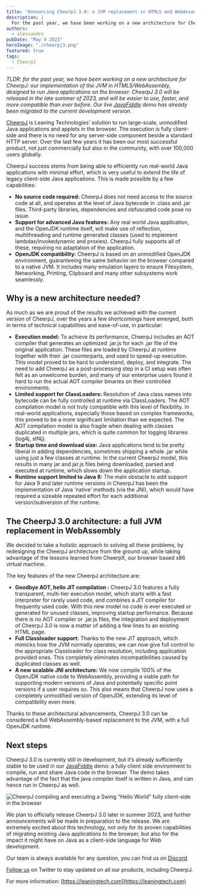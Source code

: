 ```yaml
---
title: "Announcing CheerpJ 3.0: a JVM replacement in HTML5 and WebAssembly to run Java applications (and applets) on modern browsers"
description: |
  For the past year, we have been working on a new architecture for CheerpJ: our implementation of the JVM in HTML5/WebAssembly, designed to run Java applications on the browser. CheerpJ 3.0 will be released in the late summer of 2023, and will be easier to use, faster, and more compatible than ever before. Our live JavaFiddle demo has already been migrated to the current development version.
authors:
  - alessandro
pubDate: "May 9 2023"
heroImage: "./cheerpj3.png"
featured: true
tags:
  - CheerpJ
---
```


_TLDR: for the past year, we have been working on a new architecture for CheerpJ: our implementation of the JVM in HTML5/WebAssembly, designed to run Java applications on the browser. CheerpJ 3.0 will be released in the late summer of 2023, and will be easier to use, faster, and more compatible than ever before. Our live [JavaFiddle](https://javafiddle.leaningtech.com) demo has already been migrated to the current development version._

[CheerpJ](https://leaningtech.com/cheerpj) is Leaning Technologies’ solution to run large-scale, unmodified Java applications and applets in the browser. The execution is fully client-side and there is no need for any server-side component beside a standard HTTP server. Over the last few years it has been our most successful product, not just commercially but also in the community, with over 100,000 users globally.

CheerpJ success stems from being able to efficiently run real-world Java applications with minimal effort, which is very useful to extend the life of legacy client-side Java applications. This is made possible by a few capabilities:

- **No source code required:** CheerpJ does not need access to the source code at all, and operates at the level of Java bytecode in .class and .jar files. Third-party libraries, dependencies and obfuscated code pose no issue.
- **Support for advanced Java features:** Any real world Java application, and the OpenJDK runtime itself, will make use of reflection, multithreading and runtime generated classes (used to implement lambdas/invokedynamic and proxies). CheerpJ fully supports all of these, requiring no adaptation of the application.
- **OpenJDK compatibility:** CheerpJ is based on an unmodified OpenJDK environment, guaranteeing the same behavior on the browser compared to a native JVM. It includes many emulation layers to ensure Filesystem, Networking, Printing, Clipboard and many other subsystems work seamlessly.

## Why is a new architecture needed?

As much as we are proud of the results we achieved with the current version of CheerpJ, over the years a few shortcomings have emerged, both in terms of technical capabilities and ease-of-use, in particular:

- **Execution model:** To achieve its performance, CheerpJ includes an AOT compiler that generates an optimized .jar.js for each .jar file of the original application. These files are loaded by CheerpJ at runtime together with their .jar counterparts, and used to speed-up execution. This model proved to be hard to understand, deploy, and integrate. The need to add CheerpJ as a post-processing step in a CI setup was often felt as an unwelcome burden, and many of our enterprise users found it hard to run the actual AOT compiler binaries on their controlled environments.
- **Limited support for ClassLoaders:** Resolution of Java class names into bytecode can be fully controlled at runtime via ClassLoaders. The AOT compilation model is not truly compatible with this level of flexibility. In real-world applications, especially those based on complex frameworks, this proved to be a more significant limitation than we expected. The AOT compilation model is also fragile when dealing with classes duplicated in multiple jars, which is quite common for logging libraries (log4j, slf4j).
- **Startup time and download size:** Java applications tend to be pretty liberal in adding dependencies, sometimes shipping a whole .jar while using just a few classes at runtime. In the current CheerpJ model, this results in many jar and jar.js files being downloaded, parsed and executed at runtime, which slows down the application startup.
- **Runtime support limited to Java 8:** The main obstacle to add support for Java 9 and later runtime versions in CheerpJ has been the implementation of Java ‘native’ methods (via the JNI), which would have required a sizeable repeated effort for each additional version/subversion of the runtime.

## The CheerpJ 3.0 architecture: a full JVM replacement in WebAssembly

We decided to take a holistic approach to solving all these problems, by redesigning the CheerpJ architecture from the ground up, while taking advantage of the lessons learned from CheerpX, our browser based x86 virtual machine.

The key features of the new CheerpJ architecture are:

- **Goodbye AOT, hello JIT compilation :** CheerpJ 3.0 features a fully transparent, multi-tier execution model, which starts with a fast interpreter for rarely used code, and combines a JIT compiler for frequently used code. With this new model no code is ever executed or generated for unused classes, improving startup performance. Because there is no AOT compiler or .jar.js files, the integration and deployment of CheerpJ 3.0 is now a matter of adding a few lines to an existing HTML page.
- **Full Classloader support:** Thanks to the new JIT approach, which mimicks how the JVM normally operates, we can now give full control to the appropriate Classloader for class resolution, including application provided ones. This completely eliminates incompatibilities caused by duplicated classes as well.
- **A new scalable JNI architecture:** We now compile 100% of the OpenJDK native code to WebAssembly, providing a viable path for supporting modern versions of Java and potentially specific point versions if a user requires so. This also means that CheerpJ now uses a completely unmodified version of OpenJDK, extending its level of compatibility even more.

Thanks to these architectural advancements, CheerpJ 3.0 can be considered a full WebAssembly-based replacement to the JVM, with a full OpenJDK runtime.

## Next steps

CheerpJ 3.0 is currently still in development, but it’s already sufficiently stable to be used in our [JavaFiddle](https://javafiddle.leaningtech.com) demo: a fully client side environment to compile, run and share Java code in the browser. The demo takes advantage of the fact that the java compiler itself is written in Java, and can hence run in CheerpJ as well.

![CheerpJ compiling and executing a Swing “Hello World” fully client-side in the browser](/blog/announcing-cheerpj-3/javafiddle.png)

We plan to officially release CheerpJ 3.0 later in summer 2023, and further announcements will be made in preparation to the release. We are extremely excited about this technology, not only for its proven capabilities of migrating existing Java applications to the browser, but also for the impact it might have on Java as a client-side language for Web development.

Our team is always available for any question, you can find us on [Discord](https://discord.leaningtech.com).

[Follow us](https://twitter.com/leaningtech) on Twitter to stay updated on all our products, including CheerpJ.

For more information: [https://leaningtech.com](https://leaningtech.com)
